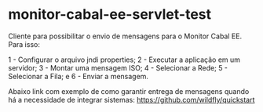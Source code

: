 # monitor-cabal-ee-servlet-test

Cliente para possibilitar o envio de mensagens para o Monitor Cabal EE. Para isso:

1 - Configurar o arquivo jndi properties;
2 - Executar a aplicação em um servidor;
3 - Montar uma mensagem ISO;
4 - Selecionar a Rede;
5 - Selecionar a Fila; e
6 - Enviar a mensagem.


Abaixo link com exemplo de como garantir entrega de mensagens quando há a necessidade de integrar sistemas:
https://github.com/wildfly/quickstart
